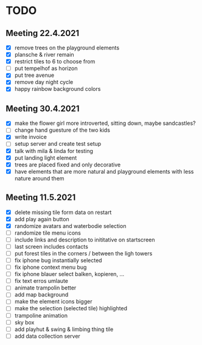 # TODO

## Meeting 22.4.2021

- [x] remove trees on the playground elements
- [x] plansche & river remain
- [x] restrict tiles to 6 to choose from
- [ ] put tempelhof as horizon
- [x] put tree avenue
- [x] remove day night cycle
- [x] happy rainbow background colors

## Meeting 30.4.2021

- [x] make the flower girl more introverted, sitting down, maybe sandcastles?
- [ ] change hand guesture of the two kids 
- [x] write invoice
- [ ] setup server and create test setup
- [x] talk with mila & linda for testing
- [x] put landing light element
- [x] trees are placed fixed and only decorative
- [x] have elements that are more natural and playground elements with less nature around them

## Meeting 11.5.2021

- [x] delete missing tile form data on restart
- [x] add play again button
- [x] randomize avatars and waterbodie selection
- [ ] randomize tile menu icons
- [ ] include links and description to inititative on startscreen
- [ ] last screen includes contacts
- [ ] put forest tiles in the corners / between the ligh towers
- [ ] fix iphone bug instantially selected
- [ ] fix iphone context menu bug
- [ ] fix iphone blauer select balken, kopieren, ...
- [ ] fix text erros umlaute
- [ ] animate trampolin better
- [ ] add map background
- [ ] make the element icons bigger 
- [ ] make the selection (selected tile) highlighted
- [ ] trampoline animation
- [ ] sky box
- [ ] add playhut & swing & limbing thing tile
- [ ] add data collection server